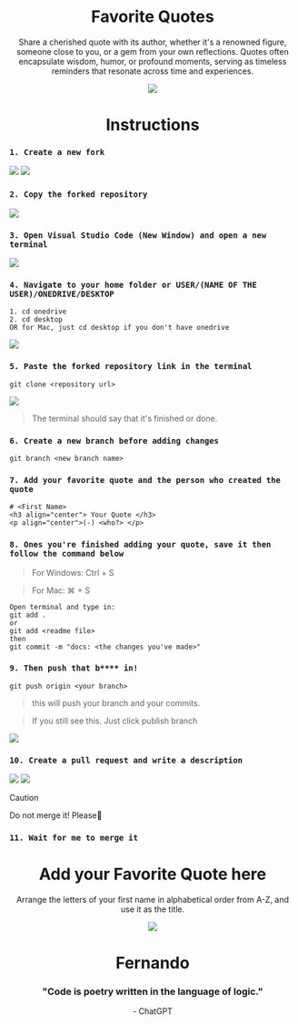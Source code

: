 <h1 align="center">Favorite Quotes</h1>
<p align="center">Share a cherished quote with its author, whether it's a renowned figure, someone close to you, or a gem from your own reflections. Quotes often encapsulate wisdom, humor, or profound moments, serving as timeless reminders that resonate across time and experiences.</p>

<p align="center">
  <img src="./Assets/2swA (1).gif">
</p>

<h1 align="center">Instructions</h1>

<!-- Step 1 -->

### `1. Create a new fork`
<img src="./Assets/Createnewfork.png">
<img src="./Assets/CreateForkButton.png">

<!-- Step 2 -->

### `2. Copy the forked repository`
<img src="./Assets/Clonerepo.png">

<!-- Step 3 -->

### `3. Open Visual Studio Code (New Window) and open a new terminal`
<img src="./Assets/Newterminal.png">

<!-- Step 4 -->

### `4. Navigate to your home folder or USER/(NAME OF THE USER)/ONEDRIVE/DESKTOP`
```
1. cd onedrive
2. cd desktop
OR for Mac, just cd desktop if you don't have onedrive
```

<img src="./Assets/ODDT.png">

<!-- Step 5 -->

### `5. Paste the forked repository link in the terminal`
```
git clone <repository url>
```
<img src="./Assets/gitclone.png">

> The terminal should say that it's finished or done.

<!-- Step 6 -->

### `6. Create a new branch before adding changes`
```
git branch <new branch name>
```
<!-- Step 7 -->

### `7. Add your favorite quote and the person who created the quote`
```
# <First Name>
<h3 align="center"> Your Quote </h3>
<p align="center">(-) <who?> </p> 
```

<!-- Step 8 -->

### `8. Ones you're finished adding your quote, save it then follow the command below`
> For Windows: Ctrl + S

> For Mac: ⌘ + S
```
Open terminal and type in:
git add .
or 
git add <readme file>
then 
git commit -m "docs: <the changes you've made>"
```

<!-- Step 9 -->

### `9. Then push that b**** in!`
```
git push origin <your branch>
```
> this will push your branch and your commits.

>If you still see this. Just click publish branch
<img src="./Assets/publishBranch.png">

### `10. Create a pull request and write a description`

<img src="./Assets/createPullRequest.png">
<img src="./Assets/Write.png">

> [!CAUTION] 
> Do not merge it! Please🥺

### `11. Wait for me to merge it`




<h1 align="center">Add your Favorite Quote here</h1>

<p align="center">Arrange the letters of your first name in alphabetical order from A-Z, and use it as the title.</p>
<!-- Typing gif -->
<p align="center">
<img src="./Assets/typing.gif">
</p>

<!-- Type in your favorite quote here -->
<!-- Space -->
<h1 align="center">Fernando</h1>
<h3 align="center">"Code is poetry written in the language of logic."</h3>
<p align="center">- ChatGPT </p>
<!-- Space -->
